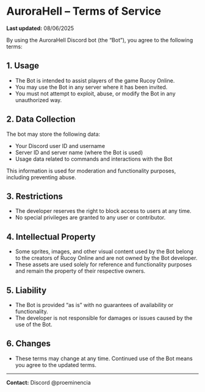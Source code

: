 # AuroraHell – Terms of Service
**Last updated:** 08/06/2025

By using the AuroraHell Discord bot (the “Bot”), you agree to the following terms:

## 1. Usage
- The Bot is intended to assist players of the game Rucoy Online.
- You may use the Bot in any server where it has been invited.
- You must not attempt to exploit, abuse, or modify the Bot in any unauthorized way.

## 2. Data Collection
The bot may store the following data:
- Your Discord user ID and username  
- Server ID and server name (where the Bot is used)  
- Usage data related to commands and interactions with the Bot  

This information is used for moderation and functionality purposes, including preventing abuse.

## 3. Restrictions
- The developer reserves the right to block access to users at any time.
- No special privileges are granted to any user or contributor.

## 4. Intellectual Property
- Some sprites, images, and other visual content used by the Bot belong to the creators of Rucoy Online and are not owned by the Bot developer.
- These assets are used solely for reference and functionality purposes and remain the property of their respective owners.

## 5. Liability
- The Bot is provided “as is” with no guarantees of availability or functionality.
- The developer is not responsible for damages or issues caused by the use of the Bot.

## 6. Changes
- These terms may change at any time. Continued use of the Bot means you agree to the updated terms.

---

**Contact:** Discord @proeminencia
